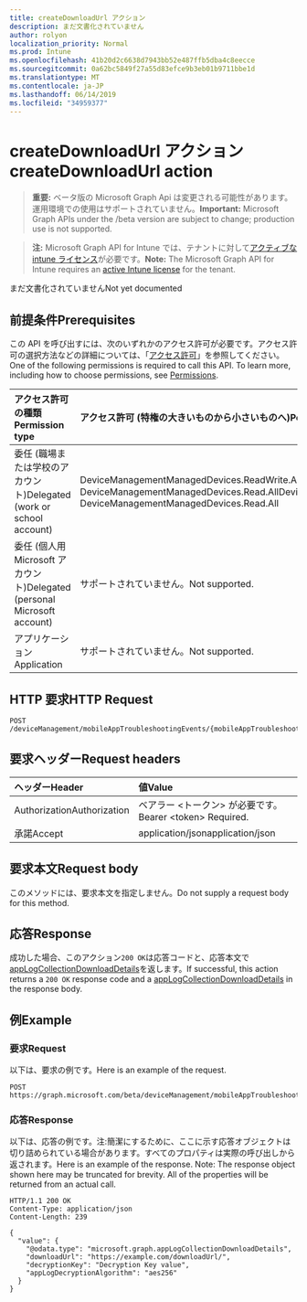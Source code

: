 ```yaml
---
title: createDownloadUrl アクション
description: まだ文書化されていません
author: rolyon
localization_priority: Normal
ms.prod: Intune
ms.openlocfilehash: 41b20d2c6638d7943bb52e487ffb5dba4c8eecce
ms.sourcegitcommit: 0a62bc5849f27a55d83efce9b3eb01b9711bbe1d
ms.translationtype: MT
ms.contentlocale: ja-JP
ms.lasthandoff: 06/14/2019
ms.locfileid: "34959377"
---
```

# <a name="createdownloadurl-action"></a><span data-ttu-id="3b174-103">createDownloadUrl アクション</span><span class="sxs-lookup"><span data-stu-id="3b174-103">createDownloadUrl action</span></span>

> <span data-ttu-id="3b174-104">**重要:** ベータ版の Microsoft Graph Api は変更される可能性があります。運用環境での使用はサポートされていません。</span><span class="sxs-lookup"><span data-stu-id="3b174-104">**Important:** Microsoft Graph APIs under the /beta version are subject to change; production use is not supported.</span></span>

> <span data-ttu-id="3b174-105">**注:** Microsoft Graph API for Intune では、テナントに対して[アクティブな intune ライセンス](https://go.microsoft.com/fwlink/?linkid=839381)が必要です。</span><span class="sxs-lookup"><span data-stu-id="3b174-105">**Note:** The Microsoft Graph API for Intune requires an [active Intune license](https://go.microsoft.com/fwlink/?linkid=839381) for the tenant.</span></span>

<span data-ttu-id="3b174-106">まだ文書化されていません</span><span class="sxs-lookup"><span data-stu-id="3b174-106">Not yet documented</span></span>

## <a name="prerequisites"></a><span data-ttu-id="3b174-107">前提条件</span><span class="sxs-lookup"><span data-stu-id="3b174-107">Prerequisites</span></span>
<span data-ttu-id="3b174-p101">この API を呼び出すには、次のいずれかのアクセス許可が必要です。アクセス許可の選択方法などの詳細については、「[アクセス許可](/graph/permissions-reference)」を参照してください。</span><span class="sxs-lookup"><span data-stu-id="3b174-p101">One of the following permissions is required to call this API. To learn more, including how to choose permissions, see [Permissions](/graph/permissions-reference).</span></span>

|<span data-ttu-id="3b174-110">アクセス許可の種類</span><span class="sxs-lookup"><span data-stu-id="3b174-110">Permission type</span></span>|<span data-ttu-id="3b174-111">アクセス許可 (特権の大きいものから小さいものへ)</span><span class="sxs-lookup"><span data-stu-id="3b174-111">Permissions (from most to least privileged)</span></span>|
|:---|:---|
|<span data-ttu-id="3b174-112">委任 (職場または学校のアカウント)</span><span class="sxs-lookup"><span data-stu-id="3b174-112">Delegated (work or school account)</span></span>|<span data-ttu-id="3b174-113">DeviceManagementManagedDevices.ReadWrite.All、DeviceManagementManagedDevices.Read.All</span><span class="sxs-lookup"><span data-stu-id="3b174-113">DeviceManagementManagedDevices.ReadWrite.All, DeviceManagementManagedDevices.Read.All</span></span>|
|<span data-ttu-id="3b174-114">委任 (個人用 Microsoft アカウント)</span><span class="sxs-lookup"><span data-stu-id="3b174-114">Delegated (personal Microsoft account)</span></span>|<span data-ttu-id="3b174-115">サポートされていません。</span><span class="sxs-lookup"><span data-stu-id="3b174-115">Not supported.</span></span>|
|<span data-ttu-id="3b174-116">アプリケーション</span><span class="sxs-lookup"><span data-stu-id="3b174-116">Application</span></span>|<span data-ttu-id="3b174-117">サポートされていません。</span><span class="sxs-lookup"><span data-stu-id="3b174-117">Not supported.</span></span>|

## <a name="http-request"></a><span data-ttu-id="3b174-118">HTTP 要求</span><span class="sxs-lookup"><span data-stu-id="3b174-118">HTTP Request</span></span>
<!-- {
  "blockType": "ignored"
}
-->
``` http
POST /deviceManagement/mobileAppTroubleshootingEvents/{mobileAppTroubleshootingEventId}/appLogCollectionRequests/{appLogCollectionRequestId}/createDownloadUrl
```

## <a name="request-headers"></a><span data-ttu-id="3b174-119">要求ヘッダー</span><span class="sxs-lookup"><span data-stu-id="3b174-119">Request headers</span></span>
|<span data-ttu-id="3b174-120">ヘッダー</span><span class="sxs-lookup"><span data-stu-id="3b174-120">Header</span></span>|<span data-ttu-id="3b174-121">値</span><span class="sxs-lookup"><span data-stu-id="3b174-121">Value</span></span>|
|:---|:---|
|<span data-ttu-id="3b174-122">Authorization</span><span class="sxs-lookup"><span data-stu-id="3b174-122">Authorization</span></span>|<span data-ttu-id="3b174-123">ベアラー &lt;トークン&gt; が必要です。</span><span class="sxs-lookup"><span data-stu-id="3b174-123">Bearer &lt;token&gt; Required.</span></span>|
|<span data-ttu-id="3b174-124">承諾</span><span class="sxs-lookup"><span data-stu-id="3b174-124">Accept</span></span>|<span data-ttu-id="3b174-125">application/json</span><span class="sxs-lookup"><span data-stu-id="3b174-125">application/json</span></span>|

## <a name="request-body"></a><span data-ttu-id="3b174-126">要求本文</span><span class="sxs-lookup"><span data-stu-id="3b174-126">Request body</span></span>
<span data-ttu-id="3b174-127">このメソッドには、要求本文を指定しません。</span><span class="sxs-lookup"><span data-stu-id="3b174-127">Do not supply a request body for this method.</span></span>

## <a name="response"></a><span data-ttu-id="3b174-128">応答</span><span class="sxs-lookup"><span data-stu-id="3b174-128">Response</span></span>
<span data-ttu-id="3b174-129">成功した場合、このアクション`200 OK`は応答コードと、応答本文で[appLogCollectionDownloadDetails](../resources/intune-devices-applogcollectiondownloaddetails.md)を返します。</span><span class="sxs-lookup"><span data-stu-id="3b174-129">If successful, this action returns a `200 OK` response code and a [appLogCollectionDownloadDetails](../resources/intune-devices-applogcollectiondownloaddetails.md) in the response body.</span></span>

## <a name="example"></a><span data-ttu-id="3b174-130">例</span><span class="sxs-lookup"><span data-stu-id="3b174-130">Example</span></span>

### <a name="request"></a><span data-ttu-id="3b174-131">要求</span><span class="sxs-lookup"><span data-stu-id="3b174-131">Request</span></span>
<span data-ttu-id="3b174-132">以下は、要求の例です。</span><span class="sxs-lookup"><span data-stu-id="3b174-132">Here is an example of the request.</span></span>
``` http
POST https://graph.microsoft.com/beta/deviceManagement/mobileAppTroubleshootingEvents/{mobileAppTroubleshootingEventId}/appLogCollectionRequests/{appLogCollectionRequestId}/createDownloadUrl
```

### <a name="response"></a><span data-ttu-id="3b174-133">応答</span><span class="sxs-lookup"><span data-stu-id="3b174-133">Response</span></span>
<span data-ttu-id="3b174-p102">以下は、応答の例です。注:簡潔にするために、ここに示す応答オブジェクトは切り詰められている場合があります。すべてのプロパティは実際の呼び出しから返されます。</span><span class="sxs-lookup"><span data-stu-id="3b174-p102">Here is an example of the response. Note: The response object shown here may be truncated for brevity. All of the properties will be returned from an actual call.</span></span>
``` http
HTTP/1.1 200 OK
Content-Type: application/json
Content-Length: 239

{
  "value": {
    "@odata.type": "microsoft.graph.appLogCollectionDownloadDetails",
    "downloadUrl": "https://example.com/downloadUrl/",
    "decryptionKey": "Decryption Key value",
    "appLogDecryptionAlgorithm": "aes256"
  }
}
```





